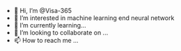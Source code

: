 - 👋 Hi, I’m @Visa-365
- 👀 I’m interested in machine learning end neural network
- 🌱 I’m currently learning... 
- 🤝 I’m looking to collaborate on ...
- 📫 How to reach me ...

<!---
Visa-365/Visa-365 is a ✨ special ✨ repository because its `README.md` (this file) appears on your GitHub profile.
You can click the Preview link to take a look at your changes.
--->
